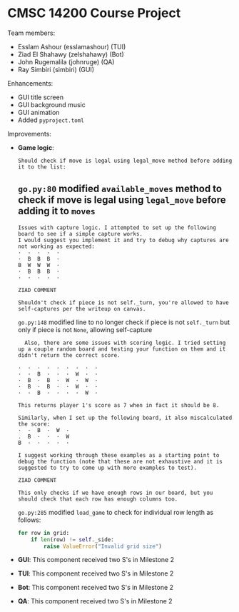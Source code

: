 # CMSC 14200 Course Project

Team members:
- Esslam Ashour (esslamashour) (TUI)
- Ziad El Shahawy (zelshahawy) (Bot)
- John Rugemalila (johnruge) (QA)
- Ray Simbiri (simbiri) (GUI)

Enhancements:
- GUI title screen
- GUI background music
- GUI animation
- Added `pyproject.toml`

Improvements:
* **Game logic**:

  ```
  Should check if move is legal using legal_move method before adding it to the list:
  ```
  
  ``go.py:80`` modified ``available_moves`` method to check if move is legal using ``legal_move`` before adding it to ``moves``
  ---

  ```
  Issues with capture logic. I attempted to set up the following board to see if a simple capture works.
  I would suggest you implement it and try to debug why captures are not working as expected:
  ·  ·  ·  ·  ·
  ·  B  B  B  ·
  B  W  W  W  ·
  ·  B  B  B  ·
  ·  ·  ·  ·  ·
  ```

  ``ZIAD COMMENT``

  ```
  Shouldn't check if piece is not self._turn, you're allowed to have self-captures per the writeup on canvas.
  ```

  ``go.py:148`` modified line to no longer check if piece is not `self._turn` but only if piece is not `None`, allowing self-capture

  ```
    Also, there are some issues with scoring logic. I tried setting up a couple random board and testing your function on them and it didn't return the correct score. 
  
  ·  ·  ·  ·  ·  ·  ·  ·  ·
  ·  ·  B  ·  ·  ·  W  ·  ·
  ·  B  ·  B  ·  W  ·  W  ·
  ·  B  ·  B  ·  ·  W  ·  ·
  ·  ·  B  ·  ·  ·  ·  W  ·
  
  This returns player 1's score as 7 when in fact it should be 8. 
  
  Similarly, when I set up the following board, it also miscalculated the score:
  ·  ·  B  ·  W  ·
  .  B  ·  ·  ·  W
  B  ·  ·  ·  ·  ·
  
  I suggest working through these examples as a starting point to debug the function (note that these are not exhaustive and it is suggested to try to come up with more examples to test).
  ```
  
  ``ZIAD COMMENT``
  
  ```
  This only checks if we have enough rows in our board, but you should check that each row has enough columns too.
  ```
  
  ``go.py:285`` modified `load_game` to check for individual row length as follows:
  ```python
  for row in grid:
      if len(row) != self._side:
          raise ValueError("Invalid grid size")
  ```
  

* **GUI**:
  This component received two S's in Milestone 2
  
* **TUI**:
  This component received two S's in Milestone 2

* **Bot**:
  This component received two S's in Milestone 2

* **QA**:
  This component received two S's in Milestone 2
